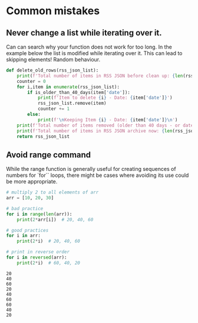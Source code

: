 # Common mistakes

## Never change a list while iterating over it.

Can can search why your function does not work for too long. In the example below the list is modified while iterating over it. This can lead to skipping elements! Random behaviour.

```python
def delete_old_rows(rss_json_list):    
    print(f'Total number of items in RSS JSON before clean up: {len(rss_json_list)}')
    counter = 0
    for i,item in enumerate(rss_json_list):
        if is_older_than_40_days(item['date']):            
            print(f'Item to delete {i} - Date: {item['date']}')
            rss_json_list.remove(item)
            counter += 1
        else:
            print(f'\nKeeping Item {i} - Date: {item['date']}\n')
    print(f'Total number of items removed (older than 40 days - or date in RSS field says so...): {counter}')
    print(f'Total number of items in RSS JSON archive now: {len(rss_json_list)}')
    return rss_json_list
```


## Avoid range command

While the range function is generally useful for creating sequences of numbers for `for`` loops, there might be cases where avoiding its use could be more appropriate.


```python
# multiply 2 to all elements of arr
arr = [10, 20, 30]

# bad practice
for i in range(len(arr)):
    print(2*arr[i])  # 20, 40, 60

# good practices
for i in arr:
    print(2*i)  # 20, 40, 60

# print in reverse order
for i in reversed(arr):
    print(2*i)  # 60, 40, 20
```

    20
    40
    60
    20
    40
    60
    60
    40
    20


